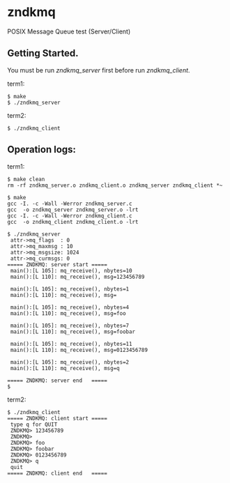 # zndkmq
POSIX Message Queue test (Server/Client)

Getting Started.
---------------

You must be run _zndkmq_server_ first before run _zndkmq_client_.

term1:
```
$ make
$ ./zndkmq_server
```

term2:
```
$ ./zndkmq_client
```

Operation logs:
---------------
term1:
```
$ make clean
rm -rf zndkmq_server.o zndkmq_client.o zndkmq_server zndkmq_client *~

$ make
gcc -I. -c -Wall -Werror zndkmq_server.c
gcc  -o zndkmq_server zndkmq_server.o -lrt
gcc -I. -c -Wall -Werror zndkmq_client.c
gcc  -o zndkmq_client zndkmq_client.o -lrt

$ ./zndkmq_server 
 attr->mq_flags  : 0
 attr->mq_maxmsg : 10
 attr->mq_msgsize: 1024
 attr->mq_curmsgs: 0
===== ZNDKMQ: server start =====
 main():[L 105]: mq_receive(), nbytes=10
 main():[L 110]: mq_receive(), msg=123456789

 main():[L 105]: mq_receive(), nbytes=1
 main():[L 110]: mq_receive(), msg=

 main():[L 105]: mq_receive(), nbytes=4
 main():[L 110]: mq_receive(), msg=foo

 main():[L 105]: mq_receive(), nbytes=7
 main():[L 110]: mq_receive(), msg=foobar

 main():[L 105]: mq_receive(), nbytes=11
 main():[L 110]: mq_receive(), msg=0123456789

 main():[L 105]: mq_receive(), nbytes=2
 main():[L 110]: mq_receive(), msg=q

===== ZNDKMQ: server end   =====
$
```


term2:
```
$ ./zndkmq_client 
===== ZNDKMQ: client start =====
 type q for QUIT
 ZNDKMQ> 123456789
 ZNDKMQ> 
 ZNDKMQ> foo
 ZNDKMQ> foobar
 ZNDKMQ> 0123456789
 ZNDKMQ> q
 quit
===== ZNDKMQ: client end   =====

```
